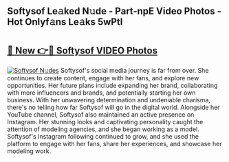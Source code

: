 ## Softysof Le𝚊ked N𝚞de - Part-npE Video Photos - Hot Onlyf𝚊ns Le𝚊ks 5wPtl

# <h2><a href="http://ab92463.deff.icu/?id=Softysof">🔗 New 👉🔴 Softysof VIDEO Photos</a></h2>

[![Softysof N𝚞des](https://i.imgur.com/rIISA9y.gif)](http://ab92463.deff.icu/?id=Softysof)
Softysof's social media journey is far from over. She continues to create content, engage with her fans, and explore new opportunities. Her future plans include expanding her brand, collaborating with more influencers and brands, and potentially starting her own business. With her unwavering determination and undeniable charisma, there's no telling how far Softysof will go in the digital world. Alongside her YouTube channel, Softysof also maintained an active presence on Instagram. Her stunning looks and captivating personality caught the attention of modeling agencies, and she began working as a model. Softysof's Instagram following continued to grow, and she used the platform to engage with her fans, share her experiences, and showcase her modeling work.
